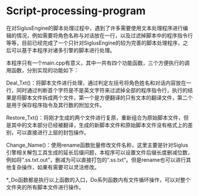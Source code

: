 # Script-processing-program
在对SiglusEngine的脚本处理过程中，遇到了许多需要使用文本处理程序进行编辑的情况，例如需要将角色名称与对话放在一行，以及过滤掉脚本中的程序指令行等等，目前已经完成了一个只针对SiglusEngine的较为完善的脚本处理程序，之后可以基于本程序对诸多引擎的脚本进行处理。

本程序只有一个main.cpp有意义，其中一共有四个功能函数，三个方便执行的调用函数，分别实现的功能如下：

Deal_Txt()：将脚本文件进行处理，通过判定左括号将角色姓名和对话内容放在一行，同时通过判断首个字符是不是英文字符来过滤掉全部的程序指令行，执行的结果是将脚本文件拆成两个文件，第一个是方便翻译的只有文本的翻译文件，第二个是用于保存程序指令及其行数的附加文件。

Restore_Txt()：将刚才生成的两个文件进行复原，重新组合为原始脚本文件，但是其中的文本部分已经被翻译，生成的新脚本文件和原始脚本文件没有格式上的差别，可以直接进行上层的封包操作。

Change_Name()：使用rename函数批量修改文件名称，这里主要是针对Siglus引擎相关解包工具生成的延长后缀问题，本程序可以设置文件后缀长度删减位数，例如将“.ss.txt.out”，删减为可以直接打包的“.ss.txt”。但是rename也可以进行其他复杂操作，如果有需要可以灵活修改。

*_Do函数都是执行以上函数的入口，Do系列函数内有文件循环操作，可以对整个文件夹的所有脚本文件进行操作。
